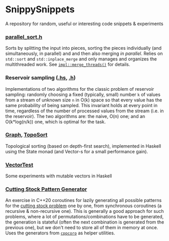 # SnippySnippets
A repository for random, useful or interesting code snippets &amp; experiments

### [parallel_sort.h](https://github.com/Andreshk/SnippySnippets/blob/master/parallel_sort.h)
Sorts by splitting the input into pieces, sorting the pieces individually (and simultaneously, in parallel) and and then also merging _in parallel_. Relies on `std::sort` and `std::inplace_merge` and only manages and organizes the multithreaded work. See [`impl::merge_threads()`](https://github.com/Andreshk/SnippySnippets/blob/master/parallel_sort.h#L116) for details.
### Reservoir sampling ([.hs](https://github.com/Andreshk/SnippySnippets/blob/master/ReservoirSampling.hs), [.h](https://github.com/Andreshk/SnippySnippets/blob/master/reservoir_sampling.h))
Implementations of two algorithms for the classic problem of reservoir sampling: randomly choosing a fixed (typically, small) number `k` of values from a stream of unknown size `n` in O(k) space so that every value has the same probability of being sampled. This invariant holds at every point in time, regardless of the number of processed values from the stream (i.e. in the reservoir). The two algorithms are: the naive, O(n) one; and an O(k*log(n/k)) one, which is optimal for the task.
### [Graph](https://github.com/Andreshk/SnippySnippets/blob/master/Graph.hs), [TopoSort](https://github.com/Andreshk/SnippySnippets/blob/master/TopoSort.hs)
Topological sorting (based on depth-first search), implemented in Haskell using the State monad (and Vector-s for a small performance gain).
### [VectorTest](https://github.com/Andreshk/SnippySnippets/blob/master/VectorTest.hs)
Some experiments with mutable vectors in Haskell
### [Cutting Stock Pattern Generator](https://github.com/Andreshk/SnippySnippets/blob/master/cutting_stock_pattern_generator.h)
An exercise in C++20 coroutines for lazily generating all possible patterns for the [cutting stock problem](https://en.wikipedia.org/wiki/Cutting_stock_problem) one by one, from synchronous coroutines (a recursive & non-recursive one). This is generally a good approach for such problems, where a lot of permutations/combinations have to be generated, the generation is stateful (often the next combination is generated from the previous one), but we don't need to store all of them in memory at once. Uses the generators from [`cppcoro`](https://github.com/lewissbaker/cppcoro) as helper utilities.
